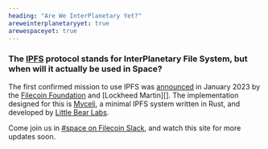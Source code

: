 ```yaml
---
heading: "Are We InterPlanetary Yet?"
areweinterplanetaryyet: true
arewespaceyet: true
---
```


### The [IPFS][] protocol stands for InterPlanetary File System, but when will it actually be used in Space?

The first confirmed mission to use IPFS was [announced][] in January 2023 by the
[Filecoin Foundation][] and [Lockheed Martin][]. The implementation designed for this is
[Myceli][], a minimal IPFS system written in Rust, and developed by [Little Bear Labs][].

Come join us in [#space on Filecoin Slack][], and watch this site for more updates soon.

[IPFS]: https://ipfs.tech
[Myceli]: https://github.com/ipfs/space/
[Little Bear Labs]: https://littlebearlabs.io/
[Filecoin Foundation]: https://fil.org
[announced]: https://fil.org/blog/ff-x-lockheed-martin-mission-announcement/
[IPFS-tiny]: https://gitlab.com/librespacefoundation/ipfs-tiny
[LibreSpace Foundation]: https://libre.space
[#space on Filecoin Slack]: https://filecoin.io/slack
